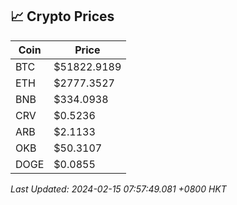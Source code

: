 ## 📈 Crypto Prices

| Coin | Price |
| ---- | ----- |
| BTC | $51822.9189 |
| ETH | $2777.3527 |
| BNB | $334.0938 |
| CRV | $0.5236 |
| ARB | $2.1133 |
| OKB | $50.3107 |
| DOGE | $0.0855 |

_Last Updated: 2024-02-15 07:57:49.081 +0800 HKT_